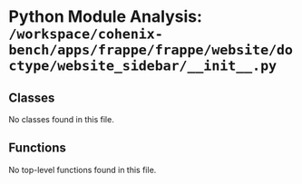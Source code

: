 # Python Module Analysis: `/workspace/cohenix-bench/apps/frappe/frappe/website/doctype/website_sidebar/__init__.py`

## Classes

No classes found in this file.


## Functions

No top-level functions found in this file.
